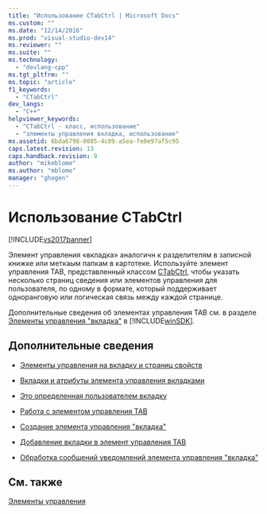 ```yaml
---
title: "Использование CTabCtrl | Microsoft Docs"
ms.custom: ""
ms.date: "12/14/2016"
ms.prod: "visual-studio-dev14"
ms.reviewer: ""
ms.suite: ""
ms.technology: 
  - "devlang-cpp"
ms.tgt_pltfrm: ""
ms.topic: "article"
f1_keywords: 
  - "CTabCtrl"
dev_langs: 
  - "C++"
helpviewer_keywords: 
  - "CTabCtrl - класс, использование"
  - "элементы управления вкладка, использование"
ms.assetid: 6bda6798-0085-4c09-a5ea-fe0e97af5c95
caps.latest.revision: 13
caps.handback.revision: 9
author: "mikeblome"
ms.author: "mblome"
manager: "ghogen"
---
```

# Использование CTabCtrl
[!INCLUDE[vs2017banner](../assembler/inline/includes/vs2017banner.md)]

Элемент управления «вкладка» аналогичн к разделителям в записной книжке или меткаым папкам в картотеке.  Используйте элемент управления TAB, представленный классом [CTabCtrl](../Topic/CTabCtrl%20Class.md), чтобы указать несколько страниц сведения или элементов управления для пользователя, по одному в формате, который поддерживает одноранговую или логическая связь между каждой странице.  
  
 Дополнительные сведения об элементах управления TAB см. в разделе [Элементы управления "вкладка"](http://msdn.microsoft.com/library/windows/desktop/bb760550) в [!INCLUDE[winSDK](../atl/includes/winsdk_md.md)].  
  
## Дополнительные сведения  
  
-   [Элементы управления на вкладку и страниц свойств](../Topic/Tab%20Controls%20and%20Property%20Sheets.md)  
  
-   [Вкладки и атрибуты элемента управления вкладками](../mfc/tabs-and-tab-control-attributes.md)  
  
-   [Это определенная пользователем вкладку](../mfc/making-owner-drawn-tabs.md)  
  
-   [Работа с элементом управления TAB](../mfc/working-with-a-tab-control.md)  
  
-   [Создание элемента управления "вкладка"](../mfc/creating-the-tab-control.md)  
  
-   [Добавление вкладки в элемент управления TAB](../mfc/adding-tabs-to-a-tab-control.md)  
  
-   [Обработка сообщений уведомлений элемента управления "вкладка"](../mfc/processing-tab-control-notification-messages.md)  
  
## См. также  
 [Элементы управления](../mfc/controls-mfc.md)